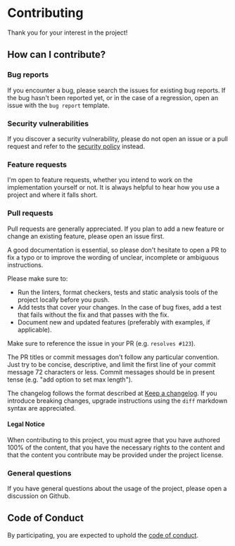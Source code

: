 # Contributing

Thank you for your interest in the project!

## How can I contribute?

### Bug reports

If you encounter a bug, please search the issues for existing bug reports. If
the bug hasn't been reported yet, or in the case of a regression, open an issue
with the `bug report` template.

### Security vulnerabilities

If you discover a security vulnerability, please do not open an issue or a pull
request and refer to the [security policy](SECURITY.md) instead.

### Feature requests

I'm open to feature requests, whether you intend to work on the implementation
yourself or not. It is always helpful to hear how you use a project and where
it falls short.

### Pull requests

Pull requests are generally appreciated. If you plan to add a new feature or
change an existing feature, please open an issue first.

A good documentation is essential, so please don't hesitate to open a PR to fix
a typo or to improve the wording of unclear, incomplete or ambiguous
instructions.

Please make sure to:

- Run the linters, format checkers, tests and static analysis tools of the
  project locally before you push.
- Add tests that cover your changes. In the case of bug fixes, add a test that
  fails without the fix and that passes with the fix.
- Document new and updated features (preferably with examples, if applicable).

Make sure to reference the issue in your PR (e.g. `resolves #123`).

The PR titles or commit messages don't follow any particular convention. Just
try to be concise, descriptive, and limit the first line of your commit message
72 characters or less. Commit messages should be in present tense
(e.g. "add option to set max length").

The changelog follows the format described at
[Keep a changelog](https://keepachangelog.com). If you introduce breaking
changes, upgrade instructions using the `diff` markdown syntax are appreciated.

#### Legal Notice

When contributing to this project, you must agree that you have authored 100% of
the content, that you have the necessary rights to the content and that the
content you contribute may be provided under the project license.

### General questions

If you have general questions about the usage of the project, please open a
discussion on Github.

## Code of Conduct

By participating, you are expected to uphold the
[code of conduct](CODE_OF_CONDUCT.md).
